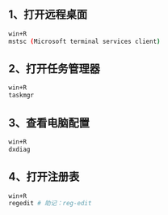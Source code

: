 ## 1、打开远程桌面

```bash
win+R
mstsc (Microsoft terminal services client)
```

## 2、打开任务管理器

```bash
win+R
taskmgr
```

## 3、查看电脑配置

```bash
win+R
dxdiag
```

## 4、打开注册表

```bash
win+R
regedit # 助记：reg-edit
```
